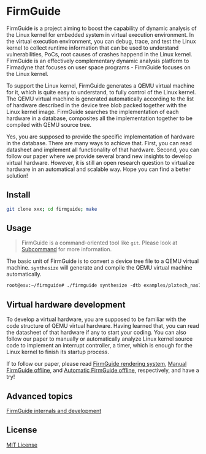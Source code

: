 # FirmGuide

FirmGuide is a project aiming to boost the capability of dynamic analysis
of the Linux kernel for embedded system in virtual execution environment.
In the virtual execution environment, you can debug, trace, and test
the Linux kernel to collect runtime information that can be used to
understand vulnerabilities, PoCs, root causes of crashes happend in the Linux kernel.
FirmGuide is an effectively complementary dynamic analysis platform to Firmadyne
that focuses on user space programs - FirmGuide focuses on the Linux kernel.

To support the Linux kernel, FirmGuide generates a QEMU virtual machine for it,
which is quite easy to understand, to fully control of the Linux kernel.
The QEMU virtual machine is generated automatically according to the list of hardware
described in the device tree blob packed together with the Linux kernel image.
FirmGuide searches the implementation of each hardware in a database,
composites all the implementation together to be compiled with QEMU source tree.

Yes, you are supposed to provide the specific implementation of hardware in the database.
There are many ways to achicve that.
First, you can read datasheet and implement all functionality of that hardware.
Second, you can follow our paper where we provide several brand new insights to develop virtual hardware.
However, it is still an open research question to virtualize hardware in an automatical and scalable way.
Hope you can find a better solution!

## Install

```bash
git clone xxx; cd firmguide; make
```

## Usage

> FirmGuide is a command-oriented tool like `git`.
Please look at [Subcommand](doc/Subcommand.md) for more information.

The basic unit of FirmGuide is to convert a device tree file to a QEMU virtual machine.
`synthesize` will generate and compile the QEMU virtual machine automatically.

``` txt 
root@esv:~/firmguide# ./firmguide synthesize -dtb examples/plxtech_nas782x.dtb
```

## Virtual hardware development

To develop a virtual hardware, 
you are supposed to be familiar with the code structure of QEMU virtual hardware.
Having learned that,
you can read the datasheet of that hardware if any to start your coding.
You can also follow our paper to manually or automatically analyze
Linux kernel source code to implement an interrupt controller, a timer,
which is enough for the Linux kernel to finish its startup process.

If to follow our paper, please read
[FirmGuide rendering system](doc/Rendering.md),
[Manual FirmGuide offline](doc/Manual-FirmGuide-offline.md),
and [Automatic FirmGuide offline](doc/Automatic-FirmGuide-offline.md), respectively,
and have a try!

## Advanced topics

[FirmGuide internals and development](doc/Development.md)

## License
[MIT License](./LICENSE)